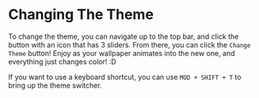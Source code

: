 # Changing The Theme

To change the theme, you can navigate up to the top bar, and click the button with an icon that has 3 sliders.
From there, you can click the `Change Theme` button! Enjoy as your wallpaper animates into the new one,
and everything just changes color! :D

If you want to use a keyboard shortcut, you can use `MOD + SHIFT + T` to bring up the theme switcher.
